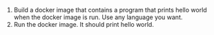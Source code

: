 1. Build a docker image that contains a program that prints hello world when the docker image is run. Use any language you want.
2. Run the docker image. It should print hello world.